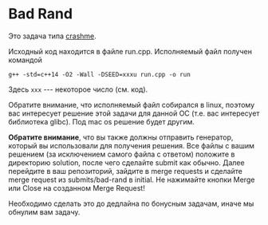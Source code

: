 # Bad Rand

Это задача типа [crashme](https://gitlab.com/slon/shad-cpp0/blob/master/crash_readme.md).

Исходный код находится в файле run.cpp. Исполняемый файл получен командой
```
g++ -std=c++14 -O2 -Wall -DSEED=xxxu run.cpp -o run
```

Здесь `xxx` --- некоторое число (см. код).

Обратите внимание, что исполняемый файл собирался в linux, поэтому вас интересует решение этой задачи для данной ОС (т.е. вас интересует
библиотека glibc).
Под mac os решение будет другим.

**Обратите внимание**, что вы также должны отправить генератор, который вы использовали для получения решения. Все файлы с вашим решением
(за исключением самого файла с ответом) положите в
директорию solution, после чего сделайте submit как обычно.
Далее перейдите в ваш репозиторий, зайдите в merge requests и сделайте merge request из submits/bad-rand в initial. Не нажимайте кнопки Merge или Close на созданном Merge Request!

Необходимо сделать это до дедлайна по бонусным задачам, иначе мы обнулим вам задачу.
